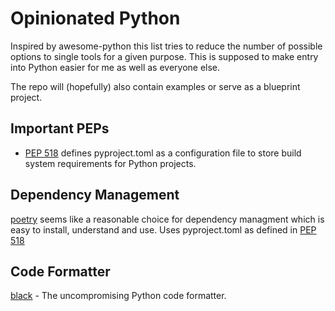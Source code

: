 # Opinionated Python
Inspired by awesome-python this list tries to reduce the number of possible options to single tools for a given purpose. This is supposed to make entry into Python easier for me as well as everyone else.

The repo will (hopefully) also contain examples or serve as a blueprint project.

## Important PEPs
* [PEP 518](https://www.python.org/dev/peps/pep-0518) defines pyproject.toml as a configuration file to store build system requirements for Python projects.

## Dependency Management
[poetry](https://github.com/sdispater/poetry) seems like a reasonable choice for dependency managment which is easy to install, understand and use. Uses pyproject.toml as defined in [PEP 518](https://www.python.org/dev/peps/pep-0518)

## Code Formatter
[black](https://github.com/python/black) - The uncompromising Python code formatter. 
